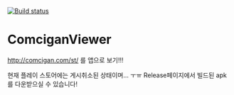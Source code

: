 [![Build status](https://build.appcenter.ms/v0.1/apps/2c80d0c2-315e-44c6-87f2-54533984107e/branches/master/badge)](https://appcenter.ms)
# ComciganViewer
http://comcigan.com/st/ 를 앱으로 보기!!!

현재 플레이 스토어에는 게시취소된 상태이며... ㅜㅠ Release페이지에서 빌드된 apk를 다운받으실 수 있습니다!

